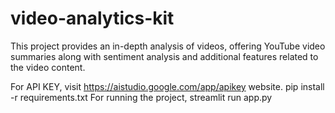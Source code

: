 # video-analytics-kit
This project provides an in-depth analysis of videos, offering YouTube video summaries along with sentiment analysis and additional features related to the video content.

For API KEY, visit https://aistudio.google.com/app/apikey website.
pip install -r requirements.txt
For running the project, streamlit run app.py
